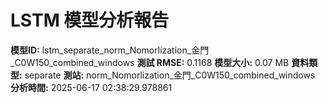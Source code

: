 # LSTM 模型分析報告
**模型ID:** lstm_separate_norm_Nomorlization_金門_C0W150_combined_windows
**測試 RMSE:** 0.1168
**模型大小:** 0.07 MB
**資料類型:** separate
**測站:** norm_Nomorlization_金門_C0W150_combined_windows
**分析時間:** 2025-06-17 02:38:29.978861
